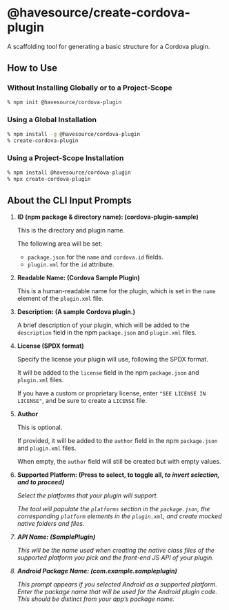 <!--
    Copyright 2025 Bryan Ellis

    Licensed under the Apache License, Version 2.0 (the "License");
    you may not use this file except in compliance with the License.
    You may obtain a copy of the License at

        http://www.apache.org/licenses/LICENSE-2.0

    Unless required by applicable law or agreed to in writing, software
    distributed under the License is distributed on an "AS IS" BASIS,
    WITHOUT WARRANTIES OR CONDITIONS OF ANY KIND, either express or implied.
    See the License for the specific language governing permissions and
    limitations under the License.
-->

# @havesource/create-cordova-plugin

A scaffolding tool for generating a basic structure for a Cordova plugin.

## How to Use

### Without Installing Globally or to a Project-Scope

```bash
% npm init @havesource/cordova-plugin
```

### Using a Global Installation

```bash
% npm install -g @havesource/cordova-plugin
% create-cordova-plugin
```

### Using a Project-Scope Installation

```bash
% npm install @havesource/cordova-plugin
% npx create-cordova-plugin
```

## About the CLI Input Prompts

1. **ID (npm package & directory name): (cordova-plugin-sample)**

   This is the directory and plugin name.

   The following area will be set:

   - `package.json` for the `name` and `cordova.id` fields.
   - `plugin.xml` for the `id` attribute.

2. **Readable Name: (Cordova Sample Plugin)**

   This is a human-readable name for the plugin, which is set in the `name` element of the `plugin.xml` file.

3. **Description: (A sample Cordova plugin.)**

   A brief description of your plugin, which will be added to the `description` field in the npm `package.json` and `plugin.xml` files.

4. **License (SPDX format)**

   Specify the license your plugin will use, following the SPDX format.

   It will be added to the `license` field in the npm `package.json` and `plugin.xml` files.

   If you have a custom or proprietary license, enter `"SEE LICENSE IN LICENSE"`, and be sure to create a `LICENSE` file.

5. **Author**

   This is optional.

   If provided, it will be added to the `author` field in the npm `package.json` and `plugin.xml` files.

   When empty, the `author` field will still be created but with empty values.

6. **Supported Platform: (Press <space> to select, <a> to toggle all, <i> to invert selection, and <enter> to proceed)**

   Select the platforms that your plugin will support.

   The tool will populate the `platforms` section in the `package.json`, the corresponding `platform` elements in the `plugin.xml`, and create mocked native folders and files.

7. **API Name: (SamplePlugin)**

   This will be the name used when creating the native class files of the supported platform you pick and the front-end JS API of your plugin.

8. **Android Package Name: (com.example.sampleplugin)**

   This prompt appears if you selected Android as a supported platform.
   Enter the package name that will be used for the Android plugin code. This should be distinct from your app’s package name.
